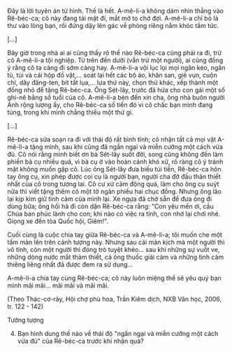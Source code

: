 Đây là lời tuyên án từ hình. Thế là hết. A-mê-li-a không dám nhìn thẳng vào Rê-béc-ca; cô này đang tái mặt đi, mắt mở to chờ đợi. A-mê-li-a chỉ bỏ lá thư vào lòng bạn, rồi đứng dậy lên gác về phòng riêng nằm khóc tấm tức.

[...]

Bây giờ trong nhà ai ai cũng thấy rõ thế nào Rê-béc-ca cũng phải ra đi, trừ cô A-mê-li-a tội nghiệp. Từ trên đến dưới (vẫn trừ một người), ai cũng đồng ý rằng cô ta càng đi sớm càng hay. A-mê-li-a vội lục lọi mọi ngăn kéo, ngăn tủ, túi và cái hộp đồ vặt,... soát lại hết các bộ áo, khăn san, giẻ vụn, cuộn chỉ, dây đăng-ten, bít tất lụa,... lựa thứ này, chọn thứ khác, xếp thành một đống nhỏ để tặng Rê-béc-ca. Ông Sét-lây, trước đã hứa cho con gái một số ghi-nê bằng số tuổi của cô. A-mê-li-a bèn đến xin cha, ông nhà buôn người Anh rộng lượng ấy, cho Rê-béc-ca số tiền đó vì cô chắc bạn mình đang túng, trong khi mình chẳng thiếu một thứ gì.

[...]

Rê-béc-ca sửa soạn ra đi với thái độ rất bình tĩnh; cô nhận tất cả mọi vật A-mê-li-a tặng mình, sau khi cũng đã ngần ngại và miễn cưỡng một cách vừa đủ. Cô nói rằng mình biết ơn bà Sét-lây suốt đời, song cũng không đến làm phiền bà cụ nhiều quá, vì bà cụ ở vào hoàn cảnh khó xử, rõ ràng cô ý tránh mặt không muốn gặp cô. Lúc ông Sét-lây đưa biếu túi tiền, Rê-béc-ca hôn tay ông cụ, xin phép được coi cụ là người bạn, người cha đỡ đầu thân thiết nhất của cô trong tương lai. Cô cư xử cảm động quá, làm cho ông cụ suýt nữa thì viết tặng thêm cô một tờ ngân phiếu hai chục đồng. Nhưng ông lão lại kịp kìm giữ tình cảm của mình lại. Xe ngựa đã chờ sẵn để đưa ông đi dùng bữa; ông hối hả đi còn dặn Rê-béc-ca rằng: "Con yêu mến ơi, cầu Chúa ban phúc lành cho con; khi nào có việc ra tỉnh, con nhớ lại chơi nhé. Giọng xe đến tòa Quốc hội, Giêm!".

Cuối cùng là cuộc chia tay giữa Rê-béc-ca và A-mê-li-a; tôi muốn che một tấm màn lên trên cảnh tượng này. Nhưng sau cái màn kịch mà một người thì vô tình, còn một người thì đóng trò tuyệt khéo... sau khi những sự vuốt ve, những dòng nước mắt thảm thiết, cả ông thuốc giải cảm và những tình cảm thiêng liêng nhất đã được đem ra sử dụng...

A-mê-li-a chia tay cùng Rê-béc-ca; cô này luôn miệng thề sẽ yêu quý bạn mình mãi mãi... mãi mãi và mãi mãi.

(Theo Thác-cơ-rây, Hội chợ phù hoa, Trần Kiêm dịch, NXB Văn học, 2006, tr. 122 - 142)

Tưởng tượng

4. Bạn hình dung thế nào về thái độ "ngần ngại và miễn cưỡng một cách vừa đủ" của Rê-béc-ca trước khi nhận quà?